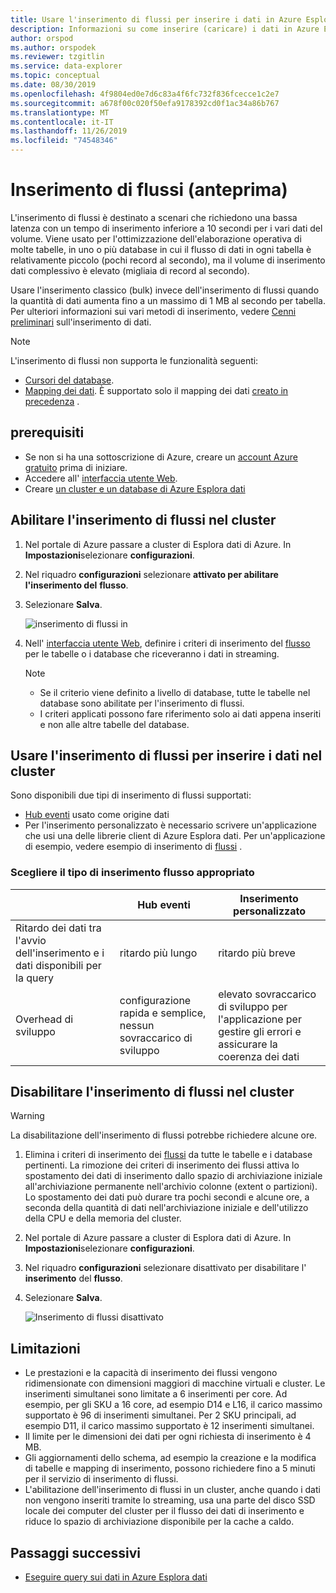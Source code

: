 ```yaml
---
title: Usare l'inserimento di flussi per inserire i dati in Azure Esplora dati
description: Informazioni su come inserire (caricare) i dati in Azure Esplora dati usando l'inserimento di flussi.
author: orspod
ms.author: orspodek
ms.reviewer: tzgitlin
ms.service: data-explorer
ms.topic: conceptual
ms.date: 08/30/2019
ms.openlocfilehash: 4f9804ed0e7d6c83a4f6fc732f836fcecce1c2e7
ms.sourcegitcommit: a678f00c020f50efa9178392cd0f1ac34a86b767
ms.translationtype: MT
ms.contentlocale: it-IT
ms.lasthandoff: 11/26/2019
ms.locfileid: "74548346"
---
```

# <a name="streaming-ingestion-preview"></a>Inserimento di flussi (anteprima)

L'inserimento di flussi è destinato a scenari che richiedono una bassa latenza con un tempo di inserimento inferiore a 10 secondi per i vari dati del volume. Viene usato per l'ottimizzazione dell'elaborazione operativa di molte tabelle, in uno o più database in cui il flusso di dati in ogni tabella è relativamente piccolo (pochi record al secondo), ma il volume di inserimento dati complessivo è elevato (migliaia di record al secondo).

Usare l'inserimento classico (bulk) invece dell'inserimento di flussi quando la quantità di dati aumenta fino a un massimo di 1 MB al secondo per tabella. Per ulteriori informazioni sui vari metodi di inserimento, vedere [Cenni preliminari](/azure/data-explorer/ingest-data-overview) sull'inserimento di dati.

> [!NOTE]
> L'inserimento di flussi non supporta le funzionalità seguenti:
> * [Cursori del database](/azure/kusto/management/databasecursor).
> * [Mapping dei dati](/azure/kusto/management/mappings). È supportato solo il mapping dei dati [creato in precedenza](/azure/kusto/management/tables#create-ingestion-mapping) . 

## <a name="prerequisites"></a>prerequisiti

* Se non si ha una sottoscrizione di Azure, creare un [account Azure gratuito](https://azure.microsoft.com/free/) prima di iniziare.
* Accedere all' [interfaccia utente Web](https://dataexplorer.azure.com/).
* Creare [un cluster e un database di Azure Esplora dati](create-cluster-database-portal.md)

## <a name="enable-streaming-ingestion-on-your-cluster"></a>Abilitare l'inserimento di flussi nel cluster

1. Nel portale di Azure passare a cluster di Esplora dati di Azure. In **Impostazioni**selezionare **configurazioni**. 
1. Nel riquadro **configurazioni** selezionare **attivato per abilitare l'inserimento del** **flusso**.
1. Selezionare **Salva**.
 
    ![inserimento di flussi in](media/ingest-data-streaming/streaming-ingestion-on.png)
 
1. Nell' [interfaccia utente Web](https://dataexplorer.azure.com/), definire i criteri di inserimento del [flusso](/azure/kusto/concepts/streamingingestionpolicy) per le tabelle o i database che riceveranno i dati in streaming. 

    > [!NOTE]
    > * Se il criterio viene definito a livello di database, tutte le tabelle nel database sono abilitate per l'inserimento di flussi.
    > * I criteri applicati possono fare riferimento solo ai dati appena inseriti e non alle altre tabelle del database.

## <a name="use-streaming-ingestion-to-ingest-data-to-your-cluster"></a>Usare l'inserimento di flussi per inserire i dati nel cluster

Sono disponibili due tipi di inserimento di flussi supportati:

* [Hub eventi](/azure/data-explorer/ingest-data-event-hub) usato come origine dati
* Per l'inserimento personalizzato è necessario scrivere un'applicazione che usi una delle librerie client di Azure Esplora dati. Per un'applicazione di esempio, vedere esempio di inserimento di [flussi](https://github.com/Azure/azure-kusto-samples-dotnet/tree/master/client/StreamingIngestionSample) .

### <a name="choose-the-appropriate-streaming-ingestion-type"></a>Scegliere il tipo di inserimento flusso appropriato

|   |Hub eventi  |Inserimento personalizzato  |
|---------|---------|---------|
|Ritardo dei dati tra l'avvio dell'inserimento e i dati disponibili per la query   |    ritardo più lungo     |   ritardo più breve      |
|Overhead di sviluppo    |   configurazione rapida e semplice, nessun sovraccarico di sviluppo    |   elevato sovraccarico di sviluppo per l'applicazione per gestire gli errori e assicurare la coerenza dei dati     |

## <a name="disable-streaming-ingestion-on-your-cluster"></a>Disabilitare l'inserimento di flussi nel cluster

> [!WARNING]
> La disabilitazione dell'inserimento di flussi potrebbe richiedere alcune ore.

1. Elimina i criteri di inserimento dei [flussi](/azure/kusto/concepts/streamingingestionpolicy) da tutte le tabelle e i database pertinenti. La rimozione dei criteri di inserimento dei flussi attiva lo spostamento dei dati di inserimento dallo spazio di archiviazione iniziale all'archiviazione permanente nell'archivio colonne (extent o partizioni). Lo spostamento dei dati può durare tra pochi secondi e alcune ore, a seconda della quantità di dati nell'archiviazione iniziale e dell'utilizzo della CPU e della memoria del cluster.
1. Nel portale di Azure passare a cluster di Esplora dati di Azure. In **Impostazioni**selezionare **configurazioni**. 
1. Nel riquadro **configurazioni** selezionare disattivato per disabilitare l' **inserimento** del **flusso**.
1. Selezionare **Salva**.

    ![Inserimento di flussi disattivato](media/ingest-data-streaming/streaming-ingestion-off.png)

## <a name="limitations"></a>Limitazioni

* Le prestazioni e la capacità di inserimento dei flussi vengono ridimensionate con dimensioni maggiori di macchine virtuali e cluster. Le inserimenti simultanei sono limitate a 6 inserimenti per core. Ad esempio, per gli SKU a 16 core, ad esempio D14 e L16, il carico massimo supportato è 96 di inserimenti simultanei. Per 2 SKU principali, ad esempio D11, il carico massimo supportato è 12 inserimenti simultanei.
* Il limite per le dimensioni dei dati per ogni richiesta di inserimento è 4 MB.
* Gli aggiornamenti dello schema, ad esempio la creazione e la modifica di tabelle e mapping di inserimento, possono richiedere fino a 5 minuti per il servizio di inserimento di flussi.
* L'abilitazione dell'inserimento di flussi in un cluster, anche quando i dati non vengono inseriti tramite lo streaming, usa una parte del disco SSD locale dei computer del cluster per il flusso dei dati di inserimento e riduce lo spazio di archiviazione disponibile per la cache a caldo.

## <a name="next-steps"></a>Passaggi successivi

* [Eseguire query sui dati in Azure Esplora dati](web-query-data.md)

